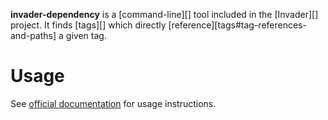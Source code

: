 **invader-dependency** is a [command-line][] tool included in the [Invader][] project. It finds [tags][] which directly [reference][tags#tag-references-and-paths] a given tag.

# Usage
See [official documentation][docs] for usage instructions.

[docs]: https://github.com/SnowyMouse/invader#invader-dependency

